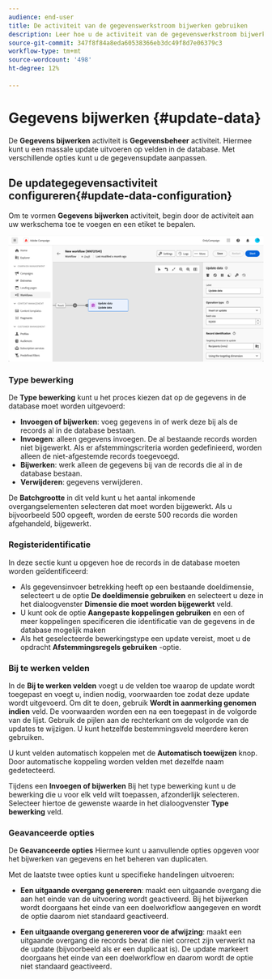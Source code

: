 ```yaml
---
audience: end-user
title: De activiteit van de gegevenswerkstroom bijwerken gebruiken
description: Leer hoe u de activiteit van de gegevenswerkstroom bijwerken gebruikt
source-git-commit: 347f8f84a8eda60538366eb3dc49f8d7e06379c3
workflow-type: tm+mt
source-wordcount: '498'
ht-degree: 12%

---
```


# Gegevens bijwerken {#update-data}

De **Gegevens bijwerken** activiteit is **Gegevensbeheer** activiteit. Hiermee kunt u een massale update uitvoeren op velden in de database. Met verschillende opties kunt u de gegevensupdate aanpassen.

<!--
The **Operation type** field lets you choose the process to be carried out on the data in the database. Select the first option to add data or update (it if it has already been added). You can also only add data, only update data, or delete data. Select the **Update and merge collections** to select a primary record to link duplicates to, and delete those duplicates safely

Specify how to identify the records in the database: if data relate to an existing targeting dimension, select the **Using the targeting dimension** option and select the targeting dimension and fields to update. Otherwise, specify one or more custom links to identify the data in the database, or direct use of reconciliation keys.

Select the fields to update and reconciliation settings. You can use the **Auto-mapping** option to automatically identify the fields to be updated.

The **Advanced options** section let you specify additional settings to manage data and duplicates.

Toggle the **Generate an outbound transition** option to add an outbound transition that will be activated at the end of the execution of the **Update data** activity. The update generally marks the end of a targeting workflow and therefore the option is not activated by default.

Toggle the **Generate an outbound transition for rejects** option to add an outbound transition containing records that have not been correctly processed after the update (for example if there is a duplicate). The update generally marks the end of a targeting workflow and therefore the option is not activated by default.
-->

## De updategegevensactiviteit configureren{#update-data-configuration}

Om te vormen **Gegevens bijwerken** activiteit, begin door de activiteit aan uw werkschema toe te voegen en een etiket te bepalen.

![](../assets/workflow-update-data.png)

### Type bewerking

De **Type bewerking** kunt u het proces kiezen dat op de gegevens in de database moet worden uitgevoerd:

* **Invoegen of bijwerken**: voeg gegevens in of werk deze bij als de records al in de database bestaan.
* **Invoegen**: alleen gegevens invoegen. De al bestaande records worden niet bijgewerkt. Als er afstemmingscriteria worden gedefinieerd, worden alleen de niet-afgestemde records toegevoegd.
* **Bijwerken**: werk alleen de gegevens bij van de records die al in de database bestaan.
* **Verwijderen**: gegevens verwijderen.

De **Batchgrootte** in dit veld kunt u het aantal inkomende overgangselementen selecteren dat moet worden bijgewerkt. Als u bijvoorbeeld 500 opgeeft, worden de eerste 500 records die worden afgehandeld, bijgewerkt.

### Registeridentificatie

In deze sectie kunt u opgeven hoe de records in de database moeten worden geïdentificeerd:

* Als gegevensinvoer betrekking heeft op een bestaande doeldimensie, selecteert u de optie **De doeldimensie gebruiken** en selecteert u deze in het dialoogvenster **Dimensie die moet worden bijgewerkt** veld.
* U kunt ook de optie **Aangepaste koppelingen gebruiken** en een of meer koppelingen specificeren die identificatie van de gegevens in de database mogelijk maken
* Als het geselecteerde bewerkingstype een update vereist, moet u de opdracht **Afstemmingsregels gebruiken** -optie.

### Bij te werken velden

In de **Bij te werken velden** voegt u de velden toe waarop de update wordt toegepast en voegt u, indien nodig, voorwaarden toe zodat deze update wordt uitgevoerd. Om dit te doen, gebruik **Wordt in aanmerking genomen indien** veld. De voorwaarden worden een na een toegepast in de volgorde van de lijst. Gebruik de pijlen aan de rechterkant om de volgorde van de updates te wijzigen. U kunt hetzelfde bestemmingsveld meerdere keren gebruiken.

U kunt velden automatisch koppelen met de **Automatisch toewijzen** knop. Door automatische koppeling worden velden met dezelfde naam gedetecteerd.

Tijdens een **Invoegen of bijwerken** Bij het type bewerking kunt u de bewerking die u voor elk veld wilt toepassen, afzonderlijk selecteren. Selecteer hiertoe de gewenste waarde in het dialoogvenster **Type bewerking** veld.

### Geavanceerde opties

De **Geavanceerde opties** Hiermee kunt u aanvullende opties opgeven voor het bijwerken van gegevens en het beheren van duplicaten.

<!--
* **Disable automatic key management**
* **Disable audit**
* **Empty the destination value if the source value is empty**
* **Update all columns with matching names**
* **Ignore records which concern the same target**: only the first in the list of expressions will be considered
-->

Met de laatste twee opties kunt u specifieke handelingen uitvoeren:

* **Een uitgaande overgang genereren**: maakt een uitgaande overgang die aan het einde van de uitvoering wordt geactiveerd. Bij het bijwerken wordt doorgaans het einde van een doelworkflow aangegeven en wordt de optie daarom niet standaard geactiveerd.

* **Een uitgaande overgang genereren voor de afwijzing**: maakt een uitgaande overgang die records bevat die niet correct zijn verwerkt na de update (bijvoorbeeld als er een duplicaat is). De update markeert doorgaans het einde van een doelworkflow en daarom wordt de optie niet standaard geactiveerd.
